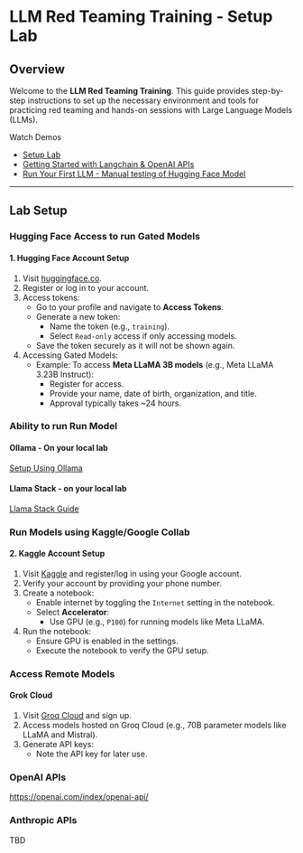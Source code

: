 # LLM Red Teaming Training - Setup Lab

## Overview
Welcome to the **LLM Red Teaming Training**. This guide provides step-by-step instructions to set up the necessary environment and tools for practicing red teaming and hands-on sessions with Large Language Models (LLMs).

Watch Demos

* [Setup Lab](https://youtu.be/i_G6HuM5NxM)
* [Getting Started with Langchain & OpenAI APIs](https://youtu.be/k7xn5N225_g)
* [Run Your First LLM - Manual testing of Hugging Face Model](https://youtu.be/-MorTZoyqZ8)

---

## Lab Setup 

### Hugging Face Access to run Gated Models

#### 1. Hugging Face Account Setup
1. Visit [huggingface.co](https://huggingface.co).
2. Register or log in to your account.
3. Access tokens:
   - Go to your profile and navigate to **Access Tokens**.
   - Generate a new token:
     - Name the token (e.g., `training`).
     - Select `Read-only` access if only accessing models.
   - Save the token securely as it will not be shown again.
4. Accessing Gated Models:
   - Example: To access **Meta LLaMA 3B models** (e.g., Meta LLaMA 3.23B Instruct):
     - Register for access.
     - Provide your name, date of birth, organization, and title.
     - Approval typically takes ~24 hours.


### Ability to run Run Model


#### Ollama - On your local lab 

[Setup Using Ollama](./SetupOllama.md)


#### Llama Stack - on your local lab 

[Llama Stack Guide](https://llama-stack.readthedocs.io/en/latest/getting_started/index.html)


### Run Models using Kaggle/Google Collab

#### 2. Kaggle Account Setup
1. Visit [Kaggle](https://www.kaggle.com) and register/log in using your Google account.
2. Verify your account by providing your phone number.
3. Create a notebook:
   - Enable internet by toggling the `Internet` setting in the notebook.
   - Select **Accelerator**:
     - Use GPU (e.g., `P100`) for running models like Meta LLaMA.
4. Run the notebook:
   - Ensure GPU is enabled in the settings.
   - Execute the notebook to verify the GPU setup.



### Access Remote Models


#### Grok Cloud
1. Visit [Groq Cloud](https://console.groq.com/playground) and sign up.
2. Access models hosted on Groq Cloud (e.g., 70B parameter models like LLaMA and Mistral).
3. Generate API keys:
   - Note the API key for later use.


### OpenAI APIs

https://openai.com/index/openai-api/

### Anthropic APIs

TBD



